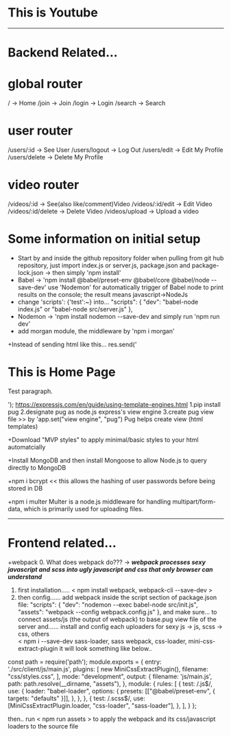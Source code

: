 # This is Youtube
-------------------------------------------------------------------------------------------------------------
# Backend Related...

# global router
/ -> Home
/join -> Join
/login -> Login
/search -> Search
# user router
/users/:id -> See User
/users/logout -> Log Out
/users/edit -> Edit My Profile
/users/delete -> Delete My Profile
# video router
/videos/:id -> See(also like/comment)Video
/videos/:id/edit -> Edit Video
/videos/:id/delete -> Delete Video
/videos/upload -> Upload a video

# Some information on initial setup

+ Start by <npm init> and <npm install express> inside the github repository folder
when pulling from git hub repository, just import index.js or server.js, package.json and package-lock.json -> then simply 'npm install'
+ Babel -> 'npm install @babel/preset-env @babel/core @babel/node --save-dev'
           use 'Nodemon' for automatically trigger of Babel node to print results on the console; the result means javascript->NodeJs 
+ change 'scripts': {'test':~} into...
"scripts": {
    "dev": "babel-node index.js" or "babel-node src/server.js"
  },
+ Nodemon -> 'npm install nodemon --save-dev
             and simply run 'npm run dev'
+ add morgan module, the middleware by 'npm i morgan'

+Instead of sending html like this...
res.send('<!DOCTYPE html><html><body><h1>This is Home Page</h1><p>Test paragraph.</p></body></html>');
https://expressjs.com/en/guide/using-template-engines.html
1.pip install pug
2.designate pug as node.js express's view engine
3.create pug view file  >> by 'app.set("view engine", "pug")
Pug helps create view (html templates)

+Download "MVP styles" to apply minimal/basic styles to your html automatcially

+Install MongoDB and then install Mongoose to allow Node.js to query directly to MongoDB

+npm i bcrypt  << this allows the hashing of user passwords before being stored in DB

+npm i multer
Multer is a node.js middleware for handling multipart/form-data, which is primarily used for uploading files.

-------------------------------------------------------------------------------------------------------------
# Frontend related... 

+webpack
0. What does webpack do???
-> ***webpack processes sexy javascript and scss into ugly javascript and css that only browser can understand***
1. first installation..... < npm install webpack, webpack-cli --save-dev >
2. then config...... add webpack inside the script section of package.json file:
  "scripts": {
    "dev": "nodemon --exec babel-node src/init.js",
    "assets": "webpack --config webpack.config.js"
  },
and make sure... to connect assets/js (the output of webpack) to base.pug view file of the server
and...... install and config each uploaders for sexy js -> js, scss -> css, others  
          < npm i --save-dev sass-loader, sass webpack, css-loader, mini-css-extract-plugin
it will look something like below..

const path = require('path');
module.exports = {
    entry: './src/client/js/main.js',
    plugins: [
        new MiniCssExtractPlugin(),
        filename: "css/styles.css",
    ],
    mode: "development",
    output: {
        filename: 'js/main.js',
        path: path.resolve(__dirname, "assets"),
    },
    module: {
        rules: [
            {
                test: /\.js$/,
                use: {
                    loader: "babel-loader",
                    options: {
                        presets: [["@babel/preset-env", { targets: "defaults" }]],
                    },
                },
            },
            {
                test: /\.scss$/,
                use: [MiniCssExtractPlugin.loader, "css-loader", "sass-loader"],
            },
        ],
    }
};

then.. run < npm run assets > to apply the webpack and its css/javascript loaders to the source file



